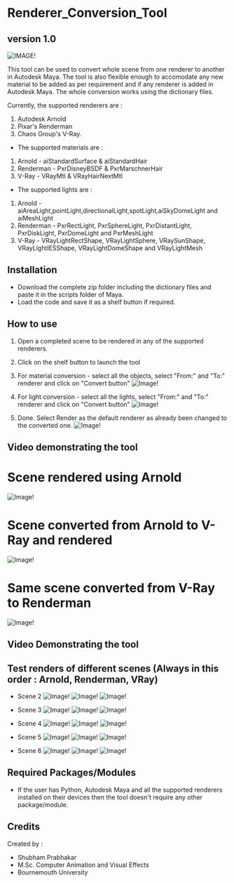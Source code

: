 # Renderer_Conversion_Tool
## version 1.0

![IMAGE!](Images/logo_renderer_scene_swapper.png)

This tool can be used to convert whole scene from one renderer to another in Autodesk Maya. The tool is also flexible enough to accomodate any new material to be added as per requirement and if any renderer is added in Autodesk Maya. The whole conversion works using the dictionary files.

Currently, the supported renderers are : 
1.  Autodesk Arnold
2.  Pixar's Renderman 
3.  Chaos Group's V-Ray.

*   The supported materials are :
1.  Arnold - aiStandardSurface & aiStandardHair
2.  Renderman - PxrDisneyBSDF & PxrMarschnerHair
3.  V-Ray - VRayMtl & VRayHairNextMtl

*   The supported lights are :
1.  Arnold - aiAreaLight,pointLight,directionalLight,spotLight,aiSkyDomeLight and aiMeshLight
2.  Renderman - PxrRectLight, PxrSphereLight, PxrDistantLight, PxrDiskLight, PxrDomeLight and PxrMeshLight
3.  V-Ray - VRayLightRectShape, VRayLightSphere, VRaySunShape, VRayLightIESShape, VRayLightDomeShape and VRayLightMesh 

## Installation
* Download the complete zip folder including the dictionary files and paste it in the scripts folder of Maya.
* Load the code and save it as a shelf button if required.

## How to use
1.  Open a completed scene to be rendered in any of the supported renderers.

2.  Click on the shelf button to launch the tool  

3.  For material conversion - select all the objects, select "From:" and "To:" renderer and click on "Convert button"
![Image!](Video/5.jpg)

4.  For light conversion - select all the lights, select "From:" and "To:" renderer and click on "Convert button"
![Image!](Video/7.jpg)

5.  Done. Select Render as the default renderer as already been changed to the converted one.
![Image!](Video/8.jpg)
## Video demonstrating the tool


# Scene rendered using Arnold
![Image!](Images/Test_Renders/Scene_1/arnold_render.jpg)

# Scene converted from Arnold to V-Ray and rendered
![Image!](Images/Test_Renders/Scene_1/vray_render.jpg)

# Same scene converted from V-Ray to Renderman
![Image!](Images/Test_Renders/Scene_1/renderman_render.jpg)


## Video Demonstrating the tool


## Test renders of different scenes (Always in this order : Arnold, Renderman, VRay)
*   Scene 2
![Image!](Images/Test_Renders/Scene_2/arnold_render.jpg)
![Image!](Images/Test_Renders/Scene_2/renderman_render.jpg)
![Image!](Images/Test_Renders/Scene_2/vray_render.jpg)

*   Scene 3
![Image!](Images/Test_Renders/Scene_3/arnold_render.jpg)
![Image!](Images/Test_Renders/Scene_3/renderman_render.jpg)
![Image!](Images/Test_Renders/Scene_3/vray_render.jpg)

*   Scene 4
![Image!](Images/Test_Renders/Scene_4/arnold_render.jpg)
![Image!](Images/Test_Renders/Scene_4/renderman_render.jpg)
![Image!](Images/Test_Renders/Scene_4/vray_render.jpg)

*   Scene 5
![Image!](Images/Test_Renders/Scene_5/arnold_render.jpg)
![Image!](Images/Test_Renders/Scene_5/renderman_render.jpg)
![Image!](Images/Test_Renders/Scene_5/vray_render.jpg)

*   Scene 6
![Image!](Images/Test_Renders/Scene_6/arnold_render.jpg)
![Image!](Images/Test_Renders/Scene_6/renderman_render.jpg)
![Image!](Images/Test_Renders/Scene_6/vray_render.jpg)

## Required Packages/Modules
* If the user has Python, Autodesk Maya and all the supported renderers installed on their devices then the tool doesn't require any other package/module.

## Credits
Created by :
* Shubham Prabhakar
* M.Sc. Computer Animation and Visual Effects
* Bournemouth University
